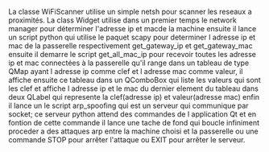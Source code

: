 La classe WiFiScanner utilise un simple netsh pour scanner les reseaux a
proximités. La class Widget utilise dans un premier temps le network
manager pour déterminer l'adresse ip et macde la machine ensuite il
lance un script python qui utilise le paquet scapy pour determiner l
adresse ip et mac de la passerelle respectivement get_gateway_ip et
get_gateway_mac ensuite il demarre le script get_all_mac_ip pour
recevoir toutes les adresse ip et mac connectées à la passerelle qu'il
range dans un tableau de type QMap ayant l adresse ip comme clef et l
adresse mac comme valeur, il affiche ensuite ce tableau dans un
QComboBox qui liste les valeurs qui sont les clef et affiche l adresse
ip et le mac du dernier element du tableau dans deux QLabel qui
represente la clef(adresse ip) et valeur(adresse mac) enfin il lance un
le script arp_spoofing qui est un serveur qui communique par socket; ce
serveur python attend des commandes de l application Qt et en fontion de
cette commande il lance une tache de fond qui boucle infiniment proceder
a des attaques arp entre la machine choisi et la passerelle ou une
commande STOP pour arrêter l'attaque ou EXIT pour arrêter le serveur.
